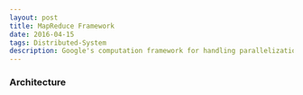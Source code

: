 ```yaml
---
layout: post
title: MapReduce Framework
date: 2016-04-15 
tags: Distributed-System 
description: Google's computation framework for handling parallelization, fault-tolerance, data distribution and load balancing issues during large data processing.
---
```


###    Architecture

